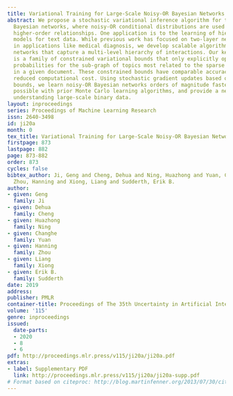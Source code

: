 ```yaml
---
title: Variational Training for Large-Scale Noisy-OR Bayesian Networks
abstract: We propose a stochastic variational inference algorithm for training large-scale
  Bayesian networks, where noisy-OR conditional distributions are used to capture
  higher-order relationships. One application is to the learning of hierarchical topic
  models for text data. While previous work has focused on two-layer networks popular
  in applications like medical diagnosis, we develop scalable algorithms for deep
  networks that capture a multi-level hierarchy of interactions. Our key innovation
  is a family of constrained variational bounds that only explicitly optimize posterior
  probabilities for the sub-graph of topics most related to the sparse observations
  in a given document. These constrained bounds have comparable accuracy but dramatically
  reduced computational cost. Using stochastic gradient updates based on our variational
  bounds, we learn noisy-OR Bayesian networks orders of magnitude faster than was
  possible with prior Monte Carlo learning algorithms, and provide a new tool for
  understanding large-scale binary data.
layout: inproceedings
series: Proceedings of Machine Learning Research
issn: 2640-3498
id: ji20a
month: 0
tex_title: Variational Training for Large-Scale Noisy-OR Bayesian Networks
firstpage: 873
lastpage: 882
page: 873-882
order: 873
cycles: false
bibtex_author: Ji, Geng and Cheng, Dehua and Ning, Huazhong and Yuan, Changhe and
  Zhou, Hanning and Xiong, Liang and Sudderth, Erik B.
author:
- given: Geng
  family: Ji
- given: Dehua
  family: Cheng
- given: Huazhong
  family: Ning
- given: Changhe
  family: Yuan
- given: Hanning
  family: Zhou
- given: Liang
  family: Xiong
- given: Erik B.
  family: Sudderth
date: 2019
address: 
publisher: PMLR
container-title: Proceedings of The 35th Uncertainty in Artificial Intelligence Conference
volume: '115'
genre: inproceedings
issued:
  date-parts:
  - 2020
  - 8
  - 6
pdf: http://proceedings.mlr.press/v115/ji20a/ji20a.pdf
extras:
- label: Supplementary PDF
  link: http://proceedings.mlr.press/v115/ji20a/ji20a-supp.pdf
# Format based on citeproc: http://blog.martinfenner.org/2013/07/30/citeproc-yaml-for-bibliographies/
---
```

